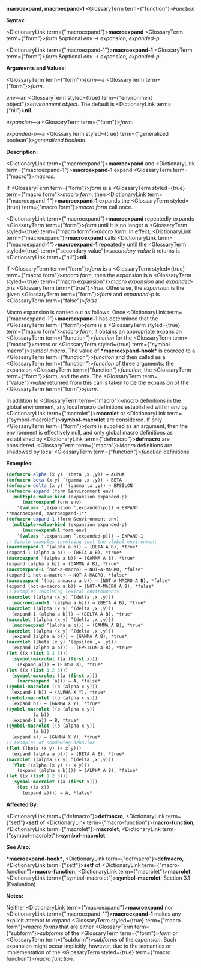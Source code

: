**macroexpand, macroexpand-1** <GlossaryTerm  term={"function"}><i>Function</i></GlossaryTerm> 



**Syntax:** 



<DictionaryLink  term={"macroexpand"}><b>macroexpand</b></DictionaryLink> <GlossaryTerm  term={"form"}><i>form</i></GlossaryTerm> &amp;optional *env → expansion, expanded-p* 



<DictionaryLink  term={"macroexpand-1"}><b>macroexpand-1</b></DictionaryLink> <GlossaryTerm  term={"form"}><i>form</i></GlossaryTerm> &amp;optional *env → expansion, expanded-p* 



**Arguments and Values:** 



<GlossaryTerm  term={"form"}><i>form</i></GlossaryTerm>—a <GlossaryTerm  term={"form"}><i>form</i></GlossaryTerm>. 



*env*—an <GlossaryTerm styled={true} term={"environment object"}><i>environment object</i></GlossaryTerm>. The default is <DictionaryLink  term={"nil"}><b>nil</b></DictionaryLink>. 



*expansion*—a <GlossaryTerm  term={"form"}><i>form</i></GlossaryTerm>. 



*expanded-p*—a <GlossaryTerm styled={true} term={"generalized boolean"}><i>generalized boolean</i></GlossaryTerm>. 



**Description:** 



<DictionaryLink  term={"macroexpand"}><b>macroexpand</b></DictionaryLink> and <DictionaryLink  term={"macroexpand-1"}><b>macroexpand-1</b></DictionaryLink> expand <GlossaryTerm  term={"macro"}><i>macros</i></GlossaryTerm>. 



If <GlossaryTerm  term={"form"}><i>form</i></GlossaryTerm> is a <GlossaryTerm styled={true} term={"macro form"}><i>macro form</i></GlossaryTerm>, then <DictionaryLink  term={"macroexpand-1"}><b>macroexpand-1</b></DictionaryLink> expands the <GlossaryTerm styled={true} term={"macro form"}><i>macro form</i></GlossaryTerm> call once. 



<DictionaryLink  term={"macroexpand"}><b>macroexpand</b></DictionaryLink> repeatedly expands <GlossaryTerm  term={"form"}><i>form</i></GlossaryTerm> until it is no longer a <GlossaryTerm styled={true} term={"macro form"}><i>macro form</i></GlossaryTerm>. In effect, <DictionaryLink  term={"macroexpand"}><b>macroexpand</b></DictionaryLink> calls <DictionaryLink  term={"macroexpand-1"}><b>macroexpand-1</b></DictionaryLink> repeatedly until the <GlossaryTerm styled={true} term={"secondary value"}><i>secondary value</i></GlossaryTerm> it returns is <DictionaryLink  term={"nil"}><b>nil</b></DictionaryLink>. 



If <GlossaryTerm  term={"form"}><i>form</i></GlossaryTerm> is a <GlossaryTerm styled={true} term={"macro form"}><i>macro form</i></GlossaryTerm>, then the *expansion* is a <GlossaryTerm styled={true} term={"macro expansion"}><i>macro expansion</i></GlossaryTerm> and *expanded-p* is <GlossaryTerm  term={"true"}><i>true</i></GlossaryTerm>. Otherwise, the *expansion* is the given <GlossaryTerm  term={"form"}><i>form</i></GlossaryTerm> and *expanded-p* is <GlossaryTerm  term={"false"}><i>false</i></GlossaryTerm>. 



Macro expansion is carried out as follows. Once <DictionaryLink  term={"macroexpand-1"}><b>macroexpand-1</b></DictionaryLink> has determined that the <GlossaryTerm  term={"form"}><i>form</i></GlossaryTerm> is a <GlossaryTerm styled={true} term={"macro form"}><i>macro form</i></GlossaryTerm>, it obtains an appropriate expansion <GlossaryTerm  term={"function"}><i>function</i></GlossaryTerm> for the <GlossaryTerm  term={"macro"}><i>macro</i></GlossaryTerm> or <GlossaryTerm styled={true} term={"symbol macro"}><i>symbol macro</i></GlossaryTerm>. The value of **\*macroexpand-hook\*** is coerced to a <GlossaryTerm  term={"function"}><i>function</i></GlossaryTerm> and then called as a <GlossaryTerm  term={"function"}><i>function</i></GlossaryTerm> of three arguments: the expansion <GlossaryTerm  term={"function"}><i>function</i></GlossaryTerm>, the <GlossaryTerm  term={"form"}><i>form</i></GlossaryTerm>, and the *env*. The <GlossaryTerm  term={"value"}><i>value</i></GlossaryTerm> returned from this call is taken to be the expansion of the <GlossaryTerm  term={"form"}><i>form</i></GlossaryTerm>. 



In addition to <GlossaryTerm  term={"macro"}><i>macro</i></GlossaryTerm> definitions in the global environment, any local macro definitions established within *env* by <DictionaryLink  term={"macrolet"}><b>macrolet</b></DictionaryLink> or <DictionaryLink  term={"symbol-macrolet"}><b>symbol-macrolet</b></DictionaryLink> are considered. If only <GlossaryTerm  term={"form"}><i>form</i></GlossaryTerm> is supplied as an argument, then the environment is effectively null, and only global macro definitions as established by <DictionaryLink  term={"defmacro"}><b>defmacro</b></DictionaryLink> are considered. <GlossaryTerm  term={"macro"}><i>Macro</i></GlossaryTerm> definitions are shadowed by local <GlossaryTerm  term={"function"}><i>function</i></GlossaryTerm> definitions. 



**Examples:**
```lisp
(defmacro alpha (x y) ‘(beta ,x ,y)) → ALPHA 
(defmacro beta (x y) ‘(gamma ,x ,y)) → BETA 
(defmacro delta (x y) ‘(gamma ,x ,y)) → EPSILON 
(defmacro expand (form &environment env) 
  (multiple-value-bind (expansion expanded-p) 
      (macroexpand form env) 
    ‘(values ’,expansion ’,expanded-p))) → EXPAND  
**macroexpand, macroexpand-1** 
(defmacro expand-1 (form &environment env) 
  (multiple-value-bind (expansion expanded-p) 
      (macroexpand-1 form env) 
    ‘(values ’,expansion ’,expanded-p))) → EXPAND-1 
;; Simple examples involving just the global environment 
(macroexpand-1 ’(alpha a b)) → (BETA A B), *true* 
(expand-1 (alpha a b)) → (BETA A B), *true* 
(macroexpand ’(alpha a b)) → (GAMMA A B), *true* 
(expand (alpha a b)) → (GAMMA A B), *true* 
(macroexpand-1 ’not-a-macro) → NOT-A-MACRO, *false* 
(expand-1 not-a-macro) → NOT-A-MACRO, *false* 
(macroexpand ’(not-a-macro a b)) → (NOT-A-MACRO A B), *false* 
(expand (not-a-macro a b)) → (NOT-A-MACRO A B), *false* 
;; Examples involving lexical environments 
(macrolet ((alpha (x y) ‘(delta ,x ,y))) 
  (macroexpand-1 ’(alpha a b))) → (BETA A B), *true* 
(macrolet ((alpha (x y) ‘(delta ,x ,y))) 
  (expand-1 (alpha a b))) → (DELTA A B), *true* 
(macrolet ((alpha (x y) ‘(delta ,x ,y))) 
  (macroexpand ’(alpha a b))) → (GAMMA A B), *true* 
(macrolet ((alpha (x y) ‘(delta ,x ,y))) 
  (expand (alpha a b))) → (GAMMA A B), *true* 
(macrolet ((beta (x y) ‘(epsilon ,x ,y))) 
  (expand (alpha a b))) → (EPSILON A B), *true* 
(let ((x (list 1 2 3))) 
  (symbol-macrolet ((a (first x))) 
    (expand a))) → (FIRST X), *true* 
(let ((x (list 1 2 3))) 
  (symbol-macrolet ((a (first x))) 
    (macroexpand ’a))) → A, *false* 
(symbol-macrolet ((b (alpha x y))) 
  (expand-1 b)) → (ALPHA X Y), *true* 
(symbol-macrolet ((b (alpha x y))) 
  (expand b)) → (GAMMA X Y), *true* 
(symbol-macrolet ((b (alpha x y)) 
		  (a b)) 
  (expand-1 a)) → B, *true* 
(symbol-macrolet ((b (alpha x y)) 
		  (a b)) 
  (expand a)) → (GAMMA X Y), *true*  
;; Examples of shadowing behavior 
(flet ((beta (x y) (+ x y))) 
  (expand (alpha a b))) → (BETA A B), *true* 
(macrolet ((alpha (x y) ‘(delta ,x ,y))) 
  (flet ((alpha (x y) (+ x y))) 
    (expand (alpha a b)))) → (ALPHA A B), *false* 
(let ((x (list 1 2 3))) 
  (symbol-macrolet ((a (first x))) 
    (let ((a x)) 
      (expand a)))) → A, *false* 
```
**Affected By:** 



<DictionaryLink  term={"defmacro"}><b>defmacro</b></DictionaryLink>, <DictionaryLink  term={"setf"}><b>setf</b></DictionaryLink> of <DictionaryLink  term={"macro-function"}><b>macro-function</b></DictionaryLink>, <DictionaryLink  term={"macrolet"}><b>macrolet</b></DictionaryLink>, <DictionaryLink  term={"symbol-macrolet"}><b>symbol-macrolet</b></DictionaryLink> 



**See Also:** 



**\*macroexpand-hook\***, <DictionaryLink  term={"defmacro"}><b>defmacro</b></DictionaryLink>, <DictionaryLink  term={"setf"}><b>setf</b></DictionaryLink> of <DictionaryLink  term={"macro-function"}><b>macro-function</b></DictionaryLink>, <DictionaryLink  term={"macrolet"}><b>macrolet</b></DictionaryLink>, <DictionaryLink  term={"symbol-macrolet"}><b>symbol-macrolet</b></DictionaryLink>, Section 3.1 (Evaluation) 



**Notes:** 



Neither <DictionaryLink  term={"macroexpand"}><b>macroexpand</b></DictionaryLink> nor <DictionaryLink  term={"macroexpand-1"}><b>macroexpand-1</b></DictionaryLink> makes any explicit attempt to expand <GlossaryTerm styled={true} term={"macro form"}><i>macro forms</i></GlossaryTerm> that are either <GlossaryTerm  term={"subform"}><i>subforms</i></GlossaryTerm> of the <GlossaryTerm  term={"form"}><i>form</i></GlossaryTerm> or <GlossaryTerm  term={"subform"}><i>subforms</i></GlossaryTerm> of the *expansion*. Such expansion might occur implicitly, however, due to the semantics or implementation of the <GlossaryTerm styled={true} term={"macro function"}><i>macro function</i></GlossaryTerm>. 



